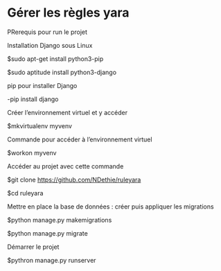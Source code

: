 # Gérer les règles yara

PRerequis  pour run le  projet

Installation Django sous Linux

$sudo apt-get install python3-pip     

$sudo aptitude install python3-django   


pip pour installer Django

-pip install django   


Créer l’environnement virtuel et y accéder

$mkvirtualenv myvenv    




Commande pour accéder à l’environnement virtuel 

$workon myvenv    




Accéder au projet avec cette commande

$git clone https://github.com/NDethie/ruleyara

$cd ruleyara    


Mettre en place la base de données : créer puis appliquer les migrations

$python manage.py makemigrations  

$python manage.py migrate   



Démarrer le projet

$pythron manage.py runserver    

